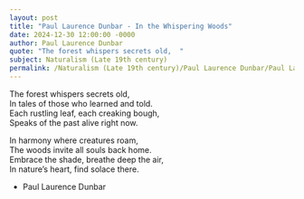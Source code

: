 ```yaml
---
layout: post
title: "Paul Laurence Dunbar - In the Whispering Woods"
date: 2024-12-30 12:00:00 -0000
author: Paul Laurence Dunbar
quote: "The forest whispers secrets old,  "
subject: Naturalism (Late 19th century)
permalink: /Naturalism (Late 19th century)/Paul Laurence Dunbar/Paul Laurence Dunbar - In the Whispering Woods
---
```


The forest whispers secrets old,  
In tales of those who learned and told.  
Each rustling leaf, each creaking bough,  
Speaks of the past alive right now.  

In harmony where creatures roam,  
The woods invite all souls back home.  
Embrace the shade, breathe deep the air,  
In nature’s heart, find solace there.

- Paul Laurence Dunbar

